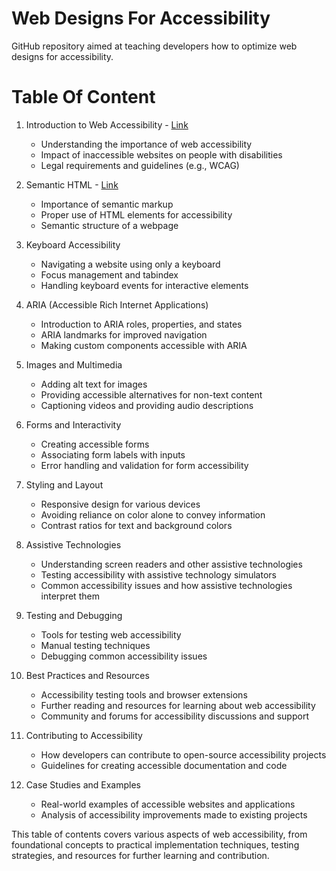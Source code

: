 # Web Designs For Accessibility

GitHub repository aimed at teaching developers how to optimize web designs for accessibility.

# Table Of Content

1. Introduction to Web Accessibility -  [Link](Introduction.md)
   - Understanding the importance of web accessibility
   - Impact of inaccessible websites on people with disabilities
   - Legal requirements and guidelines (e.g., WCAG)

2. Semantic HTML - [Link](Semantic-html.md)
   - Importance of semantic markup
   - Proper use of HTML elements for accessibility
   - Semantic structure of a webpage

3. Keyboard Accessibility
   - Navigating a website using only a keyboard
   - Focus management and tabindex
   - Handling keyboard events for interactive elements

4. ARIA (Accessible Rich Internet Applications)
   - Introduction to ARIA roles, properties, and states
   - ARIA landmarks for improved navigation
   - Making custom components accessible with ARIA

5. Images and Multimedia
   - Adding alt text for images
   - Providing accessible alternatives for non-text content
   - Captioning videos and providing audio descriptions

6. Forms and Interactivity
   - Creating accessible forms
   - Associating form labels with inputs
   - Error handling and validation for form accessibility

7. Styling and Layout
   - Responsive design for various devices
   - Avoiding reliance on color alone to convey information
   - Contrast ratios for text and background colors

8. Assistive Technologies
   - Understanding screen readers and other assistive technologies
   - Testing accessibility with assistive technology simulators
   - Common accessibility issues and how assistive technologies interpret them

9. Testing and Debugging
   - Tools for testing web accessibility
   - Manual testing techniques
   - Debugging common accessibility issues

10. Best Practices and Resources
    - Accessibility testing tools and browser extensions
    - Further reading and resources for learning about web accessibility
    - Community and forums for accessibility discussions and support

11. Contributing to Accessibility
    - How developers can contribute to open-source accessibility projects
    - Guidelines for creating accessible documentation and code

12. Case Studies and Examples
    - Real-world examples of accessible websites and applications
    - Analysis of accessibility improvements made to existing projects

This table of contents covers various aspects of web accessibility, from foundational concepts to practical implementation techniques, testing strategies, and resources for further learning and contribution.
